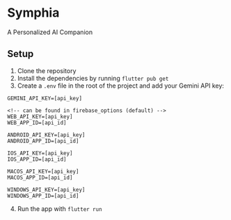 # Symphia

A Personalized AI Companion

## Setup

1. Clone the repository
2. Install the dependencies by running `flutter pub get`
3. Create a `.env` file in the root of the project and add your Gemini API key:

```env
GEMINI_API_KEY=[api_key]

<!-- can be found in firebase_options (default) -->
WEB_API_KEY=[api_key]
WEB_APP_ID=[api_id]

ANDROID_API_KEY=[api_key]
ANDROID_APP_ID=[api_id]

IOS_API_KEY=[api_key]
IOS_APP_ID=[api_id]

MACOS_API_KEY=[api_key]
MACOS_APP_ID=[api_id]

WINDOWS_API_KEY=[api_key]
WINDOWS_APP_ID=[api_id]
```

4. Run the app with `flutter run`
